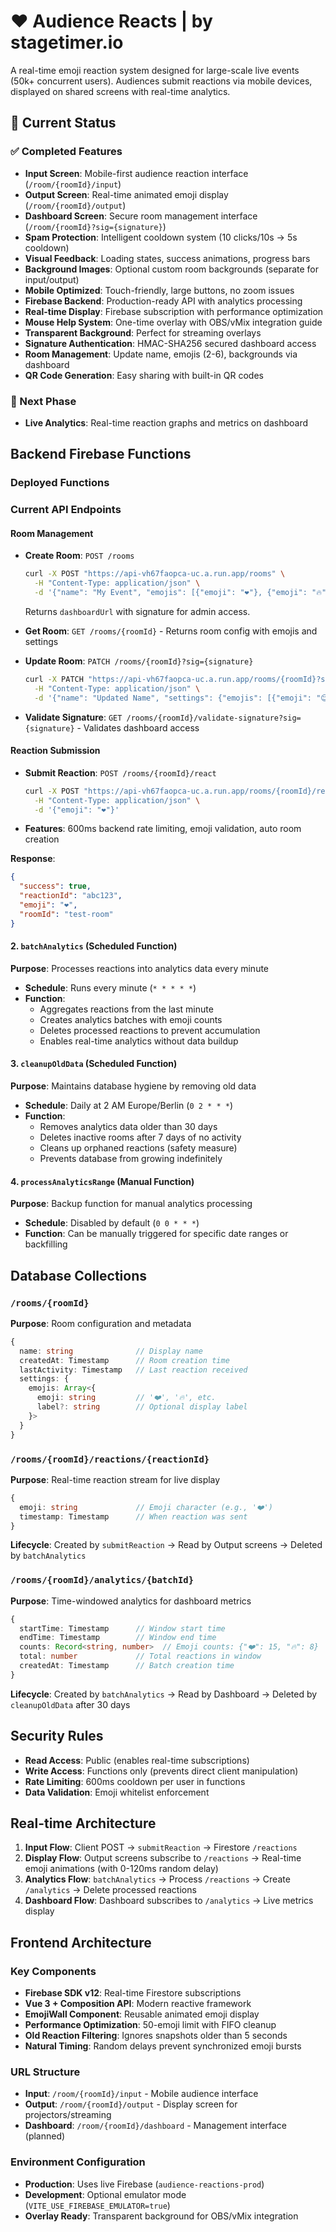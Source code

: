 # ❤️ Audience Reacts | by stagetimer.io

A real-time emoji reaction system designed for large-scale live events (50k+ concurrent users). Audiences submit reactions via mobile devices, displayed on shared screens with real-time analytics.

## 🚀 Current Status

### ✅ Completed Features
- **Input Screen**: Mobile-first audience reaction interface (`/room/{roomId}/input`)
- **Output Screen**: Real-time animated emoji display (`/room/{roomId}/output`)
- **Dashboard Screen**: Secure room management interface (`/room/{roomId}?sig={signature}`)
- **Spam Protection**: Intelligent cooldown system (10 clicks/10s → 5s cooldown)
- **Visual Feedback**: Loading states, success animations, progress bars
- **Background Images**: Optional custom room backgrounds (separate for input/output)
- **Mobile Optimized**: Touch-friendly, large buttons, no zoom issues
- **Firebase Backend**: Production-ready API with analytics processing
- **Real-time Display**: Firebase subscription with performance optimization
- **Mouse Help System**: One-time overlay with OBS/vMix integration guide
- **Transparent Background**: Perfect for streaming overlays
- **Signature Authentication**: HMAC-SHA256 secured dashboard access
- **Room Management**: Update name, emojis (2-6), backgrounds via dashboard
- **QR Code Generation**: Easy sharing with built-in QR codes

### 🔄 Next Phase
- **Live Analytics**: Real-time reaction graphs and metrics on dashboard

## Backend Firebase Functions

### Deployed Functions

### Current API Endpoints

#### Room Management
- **Create Room**: `POST /rooms`
  ```bash
  curl -X POST "https://api-vh67faopca-uc.a.run.app/rooms" \
    -H "Content-Type: application/json" \
    -d '{"name": "My Event", "emojis": [{"emoji": "❤️"}, {"emoji": "🔥"}, {"emoji": "👏"}]}'
  ```
  Returns `dashboardUrl` with signature for admin access.

- **Get Room**: `GET /rooms/{roomId}` - Returns room config with emojis and settings

- **Update Room**: `PATCH /rooms/{roomId}?sig={signature}`
  ```bash
  curl -X PATCH "https://api-vh67faopca-uc.a.run.app/rooms/{roomId}?sig={signature}" \
    -H "Content-Type: application/json" \
    -d '{"name": "Updated Name", "settings": {"emojis": [{"emoji": "😊"}, {"emoji": "😍"}]}}'
  ```

- **Validate Signature**: `GET /rooms/{roomId}/validate-signature?sig={signature}` - Validates dashboard access

#### Reaction Submission
- **Submit Reaction**: `POST /rooms/{roomId}/react`
  ```bash
  curl -X POST "https://api-vh67faopca-uc.a.run.app/rooms/{roomId}/react" \
    -H "Content-Type: application/json" \
    -d '{"emoji": "❤️"}'
  ```
- **Features**: 600ms backend rate limiting, emoji validation, auto room creation

**Response**:
```json
{
  "success": true,
  "reactionId": "abc123",
  "emoji": "❤️",
  "roomId": "test-room"
}
```

#### 2. `batchAnalytics` (Scheduled Function)
**Purpose**: Processes reactions into analytics data every minute
- **Schedule**: Runs every minute (`* * * * *`)
- **Function**:
  - Aggregates reactions from the last minute
  - Creates analytics batches with emoji counts
  - Deletes processed reactions to prevent accumulation
  - Enables real-time analytics without data buildup

#### 3. `cleanupOldData` (Scheduled Function)
**Purpose**: Maintains database hygiene by removing old data
- **Schedule**: Daily at 2 AM Europe/Berlin (`0 2 * * *`)
- **Function**:
  - Removes analytics data older than 30 days
  - Deletes inactive rooms after 7 days of no activity
  - Cleans up orphaned reactions (safety measure)
  - Prevents database from growing indefinitely

#### 4. `processAnalyticsRange` (Manual Function)
**Purpose**: Backup function for manual analytics processing
- **Schedule**: Disabled by default (`0 0 * * *`)
- **Function**: Can be manually triggered for specific date ranges or backfilling

## Database Collections

### `/rooms/{roomId}`
**Purpose**: Room configuration and metadata
```typescript
{
  name: string              // Display name
  createdAt: Timestamp      // Room creation time
  lastActivity: Timestamp   // Last reaction received
  settings: {
    emojis: Array<{
      emoji: string         // '❤️', '🔥', etc.
      label?: string        // Optional display label
    }>
  }
}
```

### `/rooms/{roomId}/reactions/{reactionId}`
**Purpose**: Real-time reaction stream for live display
```typescript
{
  emoji: string             // Emoji character (e.g., '❤️')
  timestamp: Timestamp      // When reaction was sent
}
```
**Lifecycle**: Created by `submitReaction` → Read by Output screens → Deleted by `batchAnalytics`

### `/rooms/{roomId}/analytics/{batchId}`
**Purpose**: Time-windowed analytics for dashboard metrics
```typescript
{
  startTime: Timestamp      // Window start time
  endTime: Timestamp        // Window end time
  counts: Record<string, number>  // Emoji counts: {"❤️": 15, "🔥": 8}
  total: number             // Total reactions in window
  createdAt: Timestamp      // Batch creation time
}
```
**Lifecycle**: Created by `batchAnalytics` → Read by Dashboard → Deleted by `cleanupOldData` after 30 days

## Security Rules

- **Read Access**: Public (enables real-time subscriptions)
- **Write Access**: Functions only (prevents direct client manipulation)
- **Rate Limiting**: 600ms cooldown per user in functions
- **Data Validation**: Emoji whitelist enforcement

## Real-time Architecture

1. **Input Flow**: Client POST → `submitReaction` → Firestore `/reactions`
2. **Display Flow**: Output screens subscribe to `/reactions` → Real-time emoji animations (with 0-120ms random delay)
3. **Analytics Flow**: `batchAnalytics` → Process `/reactions` → Create `/analytics` → Delete processed reactions
4. **Dashboard Flow**: Dashboard subscribes to `/analytics` → Live metrics display

## Frontend Architecture

### Key Components
- **Firebase SDK v12**: Real-time Firestore subscriptions
- **Vue 3 + Composition API**: Modern reactive framework
- **EmojiWall Component**: Reusable animated emoji display
- **Performance Optimization**: 50-emoji limit with FIFO cleanup
- **Old Reaction Filtering**: Ignores snapshots older than 5 seconds
- **Natural Timing**: Random delays prevent synchronized emoji bursts

### URL Structure
- **Input**: `/room/{roomId}/input` - Mobile audience interface
- **Output**: `/room/{roomId}/output` - Display screen for projectors/streaming
- **Dashboard**: `/room/{roomId}/dashboard` - Management interface (planned)

### Environment Configuration
- **Production**: Uses live Firebase (`audience-reactions-prod`)
- **Development**: Optional emulator mode (`VITE_USE_FIREBASE_EMULATOR=true`)
- **Overlay Ready**: Transparent background for OBS/vMix integration
